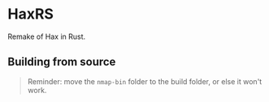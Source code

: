 # HaxRS
Remake of Hax in Rust.
## Building from source
> Reminder: move the `nmap-bin` folder to the build folder, or else it won't work.